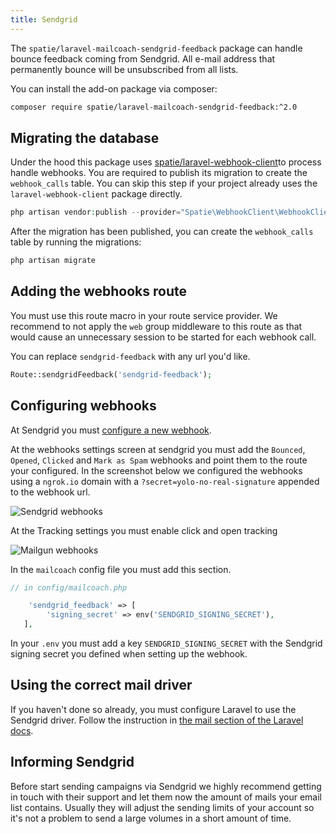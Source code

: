```yaml
---
title: Sendgrid
---
```


The `spatie/laravel-mailcoach-sendgrid-feedback` package can handle bounce feedback coming from Sendgrid. All e-mail address that permanently bounce will be unsubscribed from all lists.

You can install the add-on package via composer:

```bash
composer require spatie/laravel-mailcoach-sendgrid-feedback:^2.0
```

## Migrating the database

Under the hood this package uses [spatie/laravel-webhook-client](https://github.com/spatie/laravel-webhook-client)to process handle webhooks. You are required to publish its migration to create the `webhook_calls` table. You can skip this step if your project already uses the `laravel-webhook-client` package directly.

```php
php artisan vendor:publish --provider="Spatie\WebhookClient\WebhookClientServiceProvider" --tag="migrations"
```

After the migration has been published, you can create the `webhook_calls` table by running the migrations:

```php
php artisan migrate
```

## Adding the webhooks route

You must use this route macro in your route service provider. We recommend to not apply the `web` group middleware to this route as that would cause an unnecessary session to be started for each webhook call.

You can replace `sendgrid-feedback` with any url you'd like.


```php
Route::sendgridFeedback('sendgrid-feedback');
```

## Configuring webhooks

At Sendgrid you must [configure a new webhook](https://sendgrid.com/docs/v2/for-developers/tracking-events/getting-started-event-webhook/).

At the webhooks settings screen at sendgrid you must add the `Bounced`, `Opened`, `Clicked` and `Mark as Spam` webhooks and point them to the route your configured. In the screenshot below we configured the webhooks using a `ngrok.io` domain with a `?secret=yolo-no-real-signature` appended to the webhook url.

![Sendgrid webhooks](https://mailcoach.app/images/docs/v2/sendgrid-webhooks.png)

At the Tracking settings you must enable click and open tracking

![Mailgun webhooks](https://mailcoach.app/images/docs/v2/sendgrid-tracking-settings.png)

In the `mailcoach` config file you must add this section.

```php
// in config/mailcoach.php

    'sendgrid_feedback' => [
        'signing_secret' => env('SENDGRID_SIGNING_SECRET'),
   ],
```

In your `.env` you must add a key `SENDGRID_SIGNING_SECRET` with the Sendgrid signing secret you defined when setting up the webhook. 

## Using the correct mail driver

If you haven't done so already, you must configure Laravel to use the Sendgrid driver. Follow the instruction in [the mail section of the Laravel docs](https://laravel.com/docs/7.x/mail#driver-prerequisites).

## Informing Sendgrid 

Before start sending campaigns via Sendgrid we highly recommend getting in touch with their support and let them now the amount of mails your email list contains. Usually they will adjust the sending limits of your account so it's not a problem to send a large volumes in a short amount of time.
